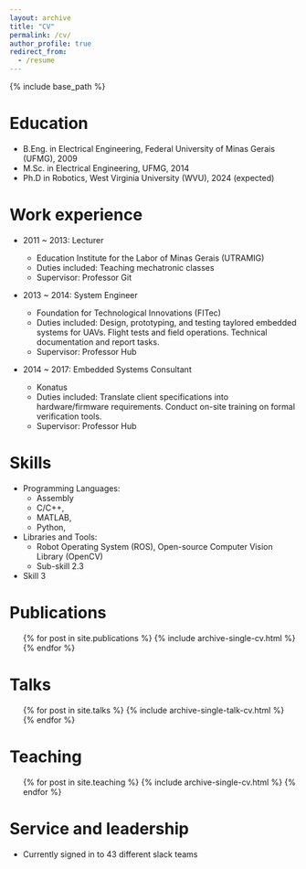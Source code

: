 ```yaml
---
layout: archive
title: "CV"
permalink: /cv/
author_profile: true
redirect_from:
  - /resume
---
```


{% include base_path %}

Education
======
* B.Eng. in Electrical Engineering, Federal University of Minas Gerais (UFMG), 2009
* M.Sc. in Electrical Engineering, UFMG, 2014
* Ph.D in Robotics, West Virginia University (WVU), 2024 (expected)

Work experience
======
* 2011 ~ 2013: Lecturer
  * Education Institute for the Labor of Minas Gerais (UTRAMIG)
  * Duties included: Teaching mechatronic classes
  * Supervisor: Professor Git

* 2013 ~ 2014: System Engineer
  * Foundation for Technological Innovations (FITec)
  * Duties included: Design, prototyping, and testing taylored embedded systems for UAVs. Flight tests and field operations. Technical documentation and report tasks.
  * Supervisor: Professor Hub

* 2014 ~ 2017: Embedded Systems Consultant
  * Konatus
  * Duties included: Translate client specifications into hardware/firmware requirements. Conduct on-site training on formal verification tools.
  * Supervisor: Professor Hub

Skills
======
* Programming Languages: 
  * Assembly
  * C/C++, 
  * MATLAB, 
  * Python, 
* Libraries and Tools:
  * Robot Operating System (ROS), Open-source Computer Vision Library (OpenCV)
  * Sub-skill 2.3
* Skill 3

Publications
======
  <ul>{% for post in site.publications %}
    {% include archive-single-cv.html %}
  {% endfor %}</ul>
  
Talks
======
  <ul>{% for post in site.talks %}
    {% include archive-single-talk-cv.html %}
  {% endfor %}</ul>
  
Teaching
======
  <ul>{% for post in site.teaching %}
    {% include archive-single-cv.html %}
  {% endfor %}</ul>
  
Service and leadership
======
* Currently signed in to 43 different slack teams

